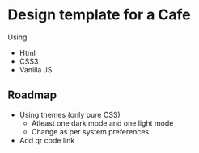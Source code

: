 # Design template for a Cafe

Using
* Html
* CSS3
* Vanilla JS

## Roadmap
* Using themes (only pure CSS)
    * Atleast one dark mode and one light mode
    * Change as per system preferences
* Add qr code link